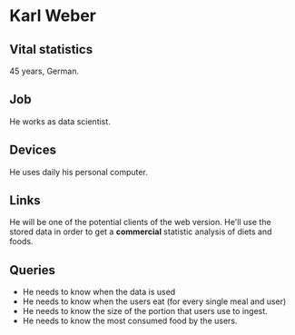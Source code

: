 # Karl Weber

## Vital statistics

45 years, German. 

## Job
He works as data scientist.

## Devices
He uses daily his personal computer. 

## Links
He will be one of the potential clients of the web version. He'll use the stored data in order to get a __commercial__ statistic analysis of diets and foods.

## Queries
- He needs to know when the data is used
- He needs to know when the users eat (for every single meal and user)
- He needs to know the size of the portion that users use to ingest.
- He needs to know the most consumed food by the users.
